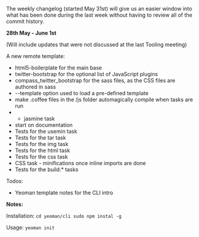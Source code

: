 The weekly changelog (started May 31st) will give us an easier window into what has been done during the last week without having to review all of the commit history. 

**28th May - June 1st**

(Will include updates that were not discussed at the last Tooling meeting)

A new remote template:
* html5-boilerplate for the main base
* twitter-bootstrap for the optional list of JavaScript plugins
* compass_twitter_bootstrap for the sass files, as the CSS files are authored in sass
* --template <name> option used to load a pre-defined template
* make .coffee files in the /js folder automagically compile when tasks are run
* - jasmine task
* start on documentation
* Tests for the usemin task
* Tests for the tar task
* Tests for the img task
* Tests for the html task
* Tests for the css task
* CSS task - minifications once inline imports are done
* Tests for the build:* tasks

Todos:
* Yeoman template notes for the CLI intro


**Notes:**

Installation: 
`
cd yeoman/cli
sudo npm instal -g
`

Usage:
`
yeoman init
`
